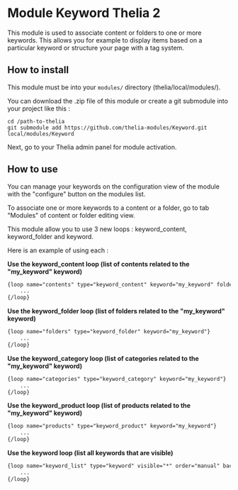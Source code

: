 # Module Keyword Thelia 2

This module is used to associate content or folders to one or more keywords.
This allows you for example to display items based on a particular keyword or structure your page with a tag system.

## How to install

This module must be into your ```modules/``` directory (thelia/local/modules/).

You can download the .zip file of this module or create a git submodule into your project like this :

```
cd /path-to-thelia
git submodule add https://github.com/thelia-modules/Keyword.git local/modules/Keyword
```

Next, go to your Thelia admin panel for module activation.

## How to use

You can manage your keywords on the configuration view of the module with the "configure" button on the modules list.

To associate one or more keywords to a content or a folder, go to tab "Modules" of content or folder editing view.

This module allow you to use 3 new loops : keyword_content, keyword_folder and keyword.

Here is an example of using each :

__Use the keyword_content loop (list of contents related to the "my_keyword" keyword)__
```html
{loop name="contents" type="keyword_content" keyword="my_keyword" folder="1" order="manual_reverse"}
    ...
{/loop}
```

__Use the keyword_folder loop (list of folders related to the "my_keyword" keyword)__
```html
{loop name="folders" type="keyword_folder" keyword="my_keyword"}
    ...
{/loop}
```

__Use the keyword_category loop (list of categories related to the "my_keyword" keyword)__
```html
{loop name="categories" type="keyword_category" keyword="my_keyword"}
    ...
{/loop}
```

__Use the keyword_product loop (list of products related to the "my_keyword" keyword)__
```html
{loop name="products" type="keyword_product" keyword="my_keyword"}
    ...
{/loop}
```

__Use the keyword loop (list all keywords that are visible)__
```html
{loop name="keyword_list" type="keyword" visible="*" order="manual" backend_context="1" lang=$lang_id}
    ...
{/loop}
```
